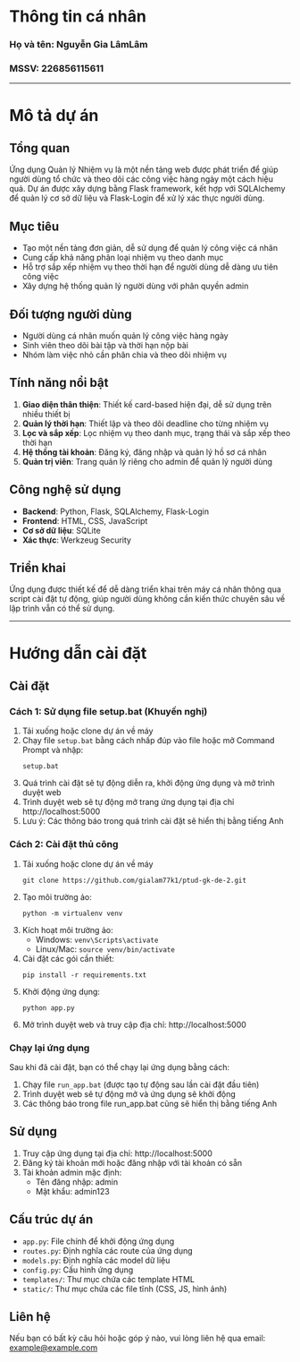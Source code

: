 # Thông tin cá nhân

### Họ và tên: Nguyễn Gia LâmLâm

### MSSV: 226856115611

---

# Mô tả dự án

## Tổng quan

Ứng dụng Quản lý Nhiệm vụ là một nền tảng web được phát triển để giúp người dùng tổ chức và theo dõi các công việc hàng ngày một cách hiệu quả. Dự án được xây dựng bằng Flask framework, kết hợp với SQLAlchemy để quản lý cơ sở dữ liệu và Flask-Login để xử lý xác thực người dùng.

## Mục tiêu

- Tạo một nền tảng đơn giản, dễ sử dụng để quản lý công việc cá nhân
- Cung cấp khả năng phân loại nhiệm vụ theo danh mục
- Hỗ trợ sắp xếp nhiệm vụ theo thời hạn để người dùng dễ dàng ưu tiên công việc
- Xây dựng hệ thống quản lý người dùng với phân quyền admin

## Đối tượng người dùng

- Người dùng cá nhân muốn quản lý công việc hàng ngày
- Sinh viên theo dõi bài tập và thời hạn nộp bài
- Nhóm làm việc nhỏ cần phân chia và theo dõi nhiệm vụ

## Tính năng nổi bật

1. **Giao diện thân thiện**: Thiết kế card-based hiện đại, dễ sử dụng trên nhiều thiết bị
3. **Quản lý thời hạn**: Thiết lập và theo dõi deadline cho từng nhiệm vụ
4. **Lọc và sắp xếp**: Lọc nhiệm vụ theo danh mục, trạng thái và sắp xếp theo thời hạn
5. **Hệ thống tài khoản**: Đăng ký, đăng nhập và quản lý hồ sơ cá nhân
6. **Quản trị viên**: Trang quản lý riêng cho admin để quản lý người dùng

## Công nghệ sử dụng

- **Backend**: Python, Flask, SQLAlchemy, Flask-Login
- **Frontend**: HTML, CSS, JavaScript
- **Cơ sở dữ liệu**: SQLite
- **Xác thực**: Werkzeug Security

## Triển khai

Ứng dụng được thiết kế để dễ dàng triển khai trên máy cá nhân thông qua script cài đặt tự động, giúp người dùng không cần kiến thức chuyên sâu về lập trình vẫn có thể sử dụng.

---

# Hướng dẫn cài đặt


## Cài đặt

### Cách 1: Sử dụng file setup.bat (Khuyến nghị)

1. Tải xuống hoặc clone dự án về máy
2. Chạy file `setup.bat` bằng cách nhấp đúp vào file hoặc mở Command Prompt và nhập:
   ```
   setup.bat
   ```
3. Quá trình cài đặt sẽ tự động diễn ra, khởi động ứng dụng và mở trình duyệt web
4. Trình duyệt web sẽ tự động mở trang ứng dụng tại địa chỉ http://localhost:5000
5. Lưu ý: Các thông báo trong quá trình cài đặt sẽ hiển thị bằng tiếng Anh

### Cách 2: Cài đặt thủ công

1. Tải xuống hoặc clone dự án về máy
   ```
   git clone https://github.com/gialam77k1/ptud-gk-de-2.git
   ```
3. Tạo môi trường ảo:
   ```
   python -m virtualenv venv
   ```
4. Kích hoạt môi trường ảo:
   - Windows: `venv\Scripts\activate`
   - Linux/Mac: `source venv/bin/activate`
5. Cài đặt các gói cần thiết:
   ```
   pip install -r requirements.txt
   ```
6. Khởi động ứng dụng:
   ```
   python app.py
   ```
7. Mở trình duyệt web và truy cập địa chỉ: http://localhost:5000

### Chạy lại ứng dụng

Sau khi đã cài đặt, bạn có thể chạy lại ứng dụng bằng cách:

1. Chạy file `run_app.bat` (được tạo tự động sau lần cài đặt đầu tiên)
2. Trình duyệt web sẽ tự động mở và ứng dụng sẽ khởi động
3. Các thông báo trong file run_app.bat cũng sẽ hiển thị bằng tiếng Anh

## Sử dụng

1. Truy cập ứng dụng tại địa chỉ: http://localhost:5000
2. Đăng ký tài khoản mới hoặc đăng nhập với tài khoản có sẵn
3. Tài khoản admin mặc định:
   - Tên đăng nhập: admin
   - Mật khẩu: admin123

## Cấu trúc dự án

- `app.py`: File chính để khởi động ứng dụng
- `routes.py`: Định nghĩa các route của ứng dụng
- `models.py`: Định nghĩa các model dữ liệu
- `config.py`: Cấu hình ứng dụng
- `templates/`: Thư mục chứa các template HTML
- `static/`: Thư mục chứa các file tĩnh (CSS, JS, hình ảnh)

## Liên hệ

Nếu bạn có bất kỳ câu hỏi hoặc góp ý nào, vui lòng liên hệ qua email: example@example.com
